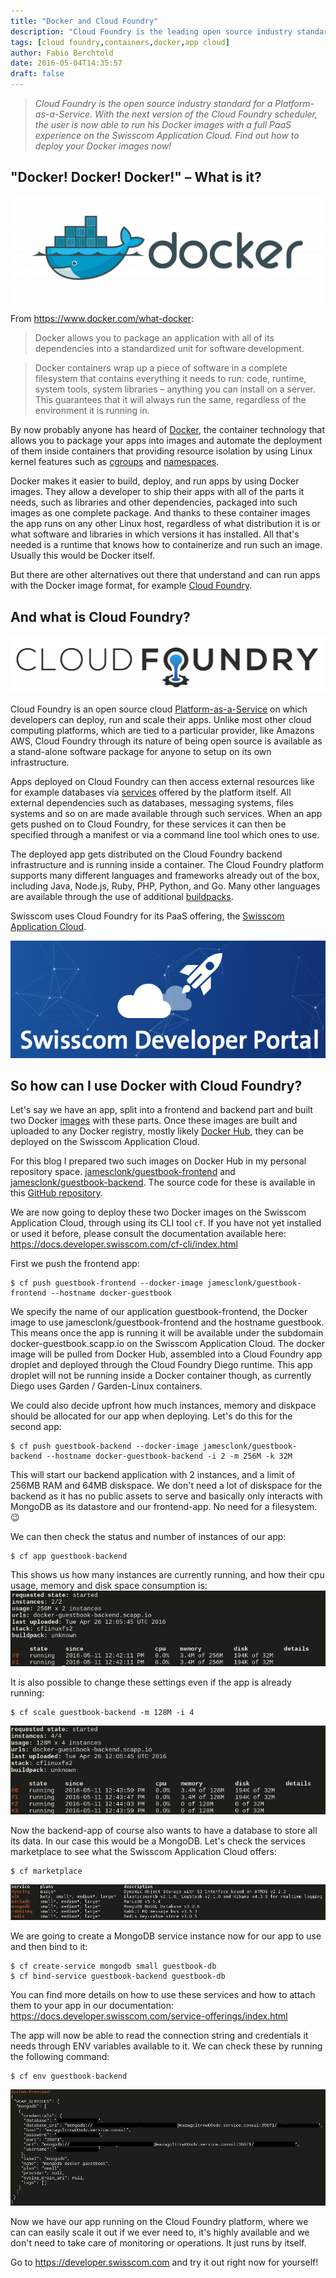 ```yaml
---
title: "Docker and Cloud Foundry"
description: "Cloud Foundry is the leading open source industry standard for a Platform-as-a-Service. With the next version of the Cloud Foundry scheduler, the user is now able to run his Docker images with a full PaaS experience on the Swisscom Application Cloud."
tags: [cloud foundry,containers,docker,app cloud]
author: Fabio Berchtold
date: 2016-05-04T14:35:57
draft: false
---
```


> *Cloud Foundry is the open source industry standard for a Platform-as-a-Service. With the next version of the Cloud Foundry scheduler, the user is now able to run his Docker images with a full PaaS experience on the Swisscom Application Cloud. Find out how to deploy your Docker images now!*

## **"Docker! Docker! Docker!"** – What is it?

![Docker](/images/docker-docker.png)

From https://www.docker.com/what-docker:

> Docker allows you to package an application with all of its dependencies into a standardized unit for software development.

> Docker containers wrap up a piece of software in a complete filesystem that contains everything it needs to run: code, runtime, system tools, system libraries – anything you can install on a server. This guarantees that it will always run the same, regardless of the environment it is running in.

By now probably anyone has heard of [Docker](https://www.docker.com/), the container technology that allows you to package your apps into images and automate the deployment of them inside containers that providing resource isolation by using Linux kernel features such as [cgroups](https://en.wikipedia.org/wiki/Cgroups) and [namespaces](https://en.wikipedia.org/wiki/Linux_namespaces).

Docker makes it easier to build, deploy, and run apps by using Docker images. They allow a developer to ship their apps with all of the parts it needs, such as libraries and other dependencies, packaged into such images as one complete package. And thanks to these container images the app runs on any other Linux host, regardless of what distribution it is or what software and libraries in which versions it has installed. All that's needed is a runtime that knows how to containerize and run such an image. Usually this would be Docker itself.

But there are other alternatives out there that understand and can run apps with the Docker image format, for example [Cloud Foundry](https://www.cloudfoundry.org/).

## And what is **Cloud Foundry**?

![Cloud Foundry](/images/cf-logo.png)

Cloud Foundry is an open source cloud [Platform-as-a-Service](https://en.wikipedia.org/wiki/Platform_as_a_service) on which developers can deploy, run and scale their apps. Unlike most other cloud computing platforms, which are tied to a particular provider, like Amazons AWS, Cloud Foundry through its nature of being open source is available as a stand-alone software package for anyone to setup on its own infrastructure.

Apps deployed on Cloud Foundry can then access external resources like for example databases via [services](https://docs.developer.swisscom.com/devguide/services/) offered by the platform itself. All external dependencies such as databases, messaging systems, files systems and so on are made available through such services. When an app gets pushed on to Cloud Foundry, for these services it can then be specified through a manifest or via a command line tool which ones to use.

The deployed app gets distributed on the Cloud Foundry backend infrastructure and is running inside a container. The Cloud Foundry platform supports many different languages and frameworks already out of the box, including Java, Node.js, Ruby, PHP, Python, and Go. Many other languages are available through the use of additional [buildpacks](https://docs.developer.swisscom.com/buildpacks/index.html).

Swisscom uses Cloud Foundry for its PaaS offering, the [Swisscom Application Cloud](http://developer.swisscom.com/).

![Devportal](/images/tcp-devportal.png)

## So how can I use **Docker** with **Cloud Foundry**?

Let's say we have an app, split into a frontend and backend part and built two Docker [images](https://docs.docker.com/engine/userguide/containers/dockerimages/) with these parts. Once these images are built and uploaded to any Docker registry, mostly likely [Docker Hub](https://hub.docker.com/), they can be deployed on the Swisscom Application Cloud.

For this blog I prepared two such images on Docker Hub in my personal repository space.
[jamesclonk/guestbook-frontend](https://hub.docker.com/r/jamesclonk/guestbook-frontend/) and [jamesclonk/guestbook-backend](https://hub.docker.com/r/jamesclonk/guestbook-backend/).
The source code for these is available in this [GitHub repository](https://github.com/JamesClonk/cloudfoundry-samples/tree/master/docker-guestbook).

We are now going to deploy these two Docker images on the Swisscom Application Cloud, through using its CLI tool `cf`. If you have not yet installed or used it before, please consult the documentation available here: https://docs.developer.swisscom.com/cf-cli/index.html

First we push the frontend app:

```shell
$ cf push guestbook-frontend --docker-image jamesclonk/guestbook-frontend --hostname docker-guestbook
```

We specify the name of our application guestbook-frontend, the Docker image to use jamesclonk/guestbook-frontend and the hostname guestbook. This means once the app is running it will be available under the subdomain docker-guestbook.scapp.io on the Swisscom Application Cloud. The docker image will be pulled from Docker Hub, assembled into a Cloud Foundry app droplet and deployed through the Cloud Foundry Diego runtime. This app droplet will not be running inside a Docker container though, as currently Diego uses Garden / Garden-Linux containers.

We could also decide upfront how much instances, memory and diskpace should be allocated for our app when deploying.
Let's do this for the second app:

```shell
$ cf push guestbook-backend --docker-image jamesclonk/guestbook-backend --hostname docker-guestbook-backend -i 2 -m 256M -k 32M
```

This will start our backend application with 2 instances, and a limit of 256MB RAM and 64MB diskspace. We don't need a lot of diskspace for the backend as it has no public assets to serve and basically only interacts with MongoDB as its datastore and our frontend-app. No need for a filesystem. 😉

We can then check the status and number of instances of our app:

```shell
$ cf app guestbook-backend
```

This shows us how many instances are currently running, and how their cpu usage, memory and disk space consumption is:
![Scale](/images/docker-app-backend.png)

It is also possible to change these settings even if the app is already running:

```shell
$ cf scale guestbook-backend -m 128M -i 4
```
![Scale](/images/docker-more-backend.png)

Now the backend-app of course also wants to have a database to store all its data. In our case this would be a MongoDB. Let's check the services marketplace to see what the Swisscom Application Cloud offers:

```shell
$ cf marketplace
```
![Marketplace](/images/docker-marketplace.png)

We are going to create a MongoDB service instance now for our app to use and then bind to it:

```shell
$ cf create-service mongodb small guestbook-db
$ cf bind-service guestbook-backend guestbook-db
```

You can find more details on how to use these services and how to attach them to your app in our documentation: https://docs.developer.swisscom.com/service-offerings/index.html

The app will now be able to read the connection string and credentials it needs through ENV variables available to it. We can check these by running the following command:

```shell
$ cf env guestbook-backend
```
![MongoDB](/images/docker-mongodb.png)

Now we have our app running on the Cloud Foundry platform, where we can can easily scale it out if we ever need to, it's highly available and we don't need to take care of monitoring or operations. It just runs by itself.

Go to https://developer.swisscom.com and try it out right now for yourself! 
